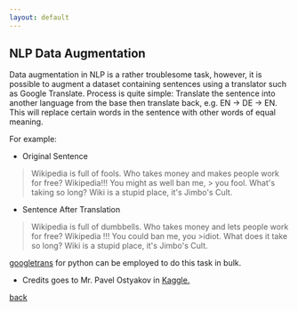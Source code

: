 ```yaml
---
layout: default
---
```


## NLP Data Augmentation

Data augmentation in NLP is a rather troublesome task, however, it is possible to augment a dataset containing sentences using a translator such as Google Translate. Process is quite simple: Translate the sentence into another language from the base then translate back, e.g. EN -> DE -> EN. This will replace certain words in the sentence with other words of equal meaning.

For example:

* Original Sentence

> Wikipedia is full of fools. Who takes money and makes people work for free? Wikipedia!!! You might as well ban me, > you fool. What's taking so long? Wiki is a stupid place, it's Jimbo's Cult.

* Sentence After Translation

>Wikipedia is full of dumbbells. Who takes money and lets people work for free? Wikipedia !!! You could ban me, you >idiot. What does it take so long? Wiki is a stupid place, it's Jimbo's Cult.

[googletrans](https://pypi.org/project/googletrans/) for python can be employed to do this task in bulk.

* Credits goes to Mr. Pavel Ostyakov in [Kaggle.](https://www.kaggle.com/c/jigsaw-toxic-comment-classification-challenge/discussion/48038)

[back](./)
